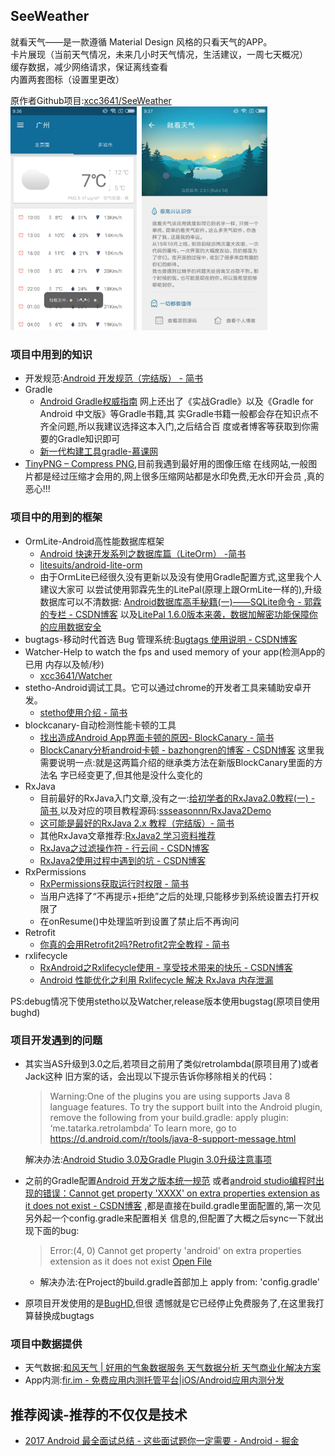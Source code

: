 ## SeeWeather
就看天气——是一款遵循 Material Design 风格的只看天气的APP。 <br/>
卡片展现（当前天气情况，未来几小时天气情况，生活建议，一周七天概况） <br/>
缓存数据，减少网络请求，保证离线查看 <br/>
内置两套图标（设置里更改）

原作者Github项目:[xcc3641/SeeWeather](https://github.com/xcc3641/SeeWeather) <br/>
<a href="../art/seeweather_home.jpg"><img src="../art/seeweather_home.jpg" width="40%"/></a><img height="0" width="8px"/><a href="../art/seeweather_setting.jpg"><img src="../art/seeweather_setting.jpg" width="40%" /></a><img height="0" width="8px"/>


### 项目中用到的知识
* 开发规范:[Android 开发规范（完结版） - 简书](https://www.jianshu.com/p/45c1675bec69)
* Gradle
   * [Android Gradle权威指南](http://www.java1234.com/a/javabook/andriod/2018/0117/10280.html)
     网上还出了《实战Gradle》以及《Gradle for Android 中文版》等Gradle书籍,其
     实Gradle书籍一般都会存在知识点不齐全问题,所以我建议选择这本入门,之后结合百
     度或者博客等获取到你需要的Gradle知识即可
   * [新一代构建工具gradle-慕课网](https://www.imooc.com/learn/833)
* [TinyPNG – Compress PNG](https://tinypng.com/),目前我遇到最好用的图像压缩
  在线网站,一般图片都是经过压缩才会用的,网上很多压缩网站都是水印免费,无水印开会员
  ,真的恶心!!!


### 项目中的用到的框架
* OrmLite-Android高性能数据库框架
  * [Android 快速开发系列之数据库篇（LiteOrm） -简书](https://www.jianshu.com/p/0d72226ef434)
  * [litesuits/android-lite-orm](https://github.com/litesuits/android-lite-orm)
  * 由于OrmLite已经很久没有更新以及没有使用Gradle配置方式,这里我个人建议大家可
    以尝试使用郭霖先生的LitePal(原理上跟OrmLite一样的),升级数据库可以不清数据:
    [Android数据库高手秘籍(一)——SQLite命令 - 郭霖的专栏 - CSDN博客](http://blog.csdn.net/guolin_blog/article/details/38461239)
    以及[LitePal 1.6.0版本来袭，数据加解密功能保障你的应用数据安全](http://mp.weixin.qq.com/s/TSp36cnKLxUmAHjT86UCrQ)
* bugtags-移动时代首选 Bug 管理系统:[Bugtags 使用说明 - CSDN博客](http://blog.csdn.net/ObjectivePLA/article/details/51037804)
* Watcher-Help to watch the fps and used memory of your app(检测App的已用
  内存以及帧/秒)
  * [xcc3641/Watcher](https://github.com/xcc3641/Watcher)
* stetho-Android调试工具。它可以通过chrome的开发者工具来辅助安卓开发。
  * [stetho使用介绍 - 简书](https://www.jianshu.com/p/c03a8959d1a5)
* blockcanary-自动检测性能卡顿的工具
  * [找出造成Android App界面卡顿的原因- BlockCanary - 简书](https://www.jianshu.com/p/5d9eca9c343a)
  * [BlockCanary分析android卡顿 - bazhongren的博客 - CSDN博客](http://blog.csdn.net/bazhongren/article/details/51125113)
    这里我需要说明一点:就是这两篇介绍的继承类方法在新版BlockCanary里面的方法名
    字已经变更了,但其他是没什么变化的
* RxJava
   * 目前最好的RxJava入门文章,没有之一:[给初学者的RxJava2.0教程(一) - 简书 ](https://www.jianshu.com/p/464fa025229e)
     以及对应的项目教程源码:[ssseasonnn/RxJava2Demo](https://github.com/ssseasonnn/RxJava2Demo)
   * [这可能是最好的RxJava 2.x 教程（完结版）- 简书](https://www.jianshu.com/p/0cd258eecf60)
   * 其他RxJava文章推荐:[RxJava2 学习资料推荐](http://mp.weixin.qq.com/s/UAEgdC2EtqSpEqvog0aoZQ)
   * [RxJava之过滤操作符 - 行云间 - CSDN博客](http://blog.csdn.net/io_field/article/details/51378909)
   * [RxJava2使用过程中遇到的坑 - CSDN博客](http://blog.csdn.net/sr_code_plus/article/details/77189478)
* RxPermissions
   * [RxPermissions获取运行时权限 - 简书](https://www.jianshu.com/p/314e9e27592f)
   * 当用户选择了“不再提示+拒绝”之后的处理,只能移步到系统设置去打开权限了
   * 在onResume()中处理监听到设置了禁止后不再询问
* Retrofit
   * [你真的会用Retrofit2吗?Retrofit2完全教程 - 简书](https://www.jianshu.com/p/308f3c54abdd)
* rxlifecycle
   * [RxAndroid之Rxlifecycle使用 - 享受技术带来的快乐 - CSDN博客](http://blog.csdn.net/jdsjlzx/article/details/51527542)
   * [Android 性能优化之利用 Rxlifecycle 解决 RxJava 内存泄漏 ](https://juejin.im/entry/58290ea2570c35005878ce8f)

PS:debug情况下使用stetho以及Watcher,release版本使用bugstag(原项目使用bughd)


### 项目开发遇到的问题
* 其实当AS升级到3.0之后,若项目之前用了类似retrolambda(原项目用了)或者Jack这种
  旧方案的话，会出现以下提示告诉你移除相关的代码：
  > Warning:One of the plugins you are using supports Java 8 language features. To try the support built into the Android plugin, remove the following from your build.gradle: apply plugin: ‘me.tatarka.retrolambda’ To learn more, go to https://d.android.com/r/tools/java-8-support-message.html

  解决办法:[Android Studio 3.0及Gradle Plugin 3.0升级注意事项](https://codezjx.github.io/2017/11/23/gradle-plugin-3-0-0-migration/)

* 之前的Gradle配置[Android 开发之版本统一规范](https://blankj.com/2016/09/21/android-keep-version-unity/)
  或者[android studio编程时出现的错误：Cannot get property 'XXXX' on extra
   properties extension as it does not exist - CSDN博客](http://blog.csdn.net/qq_22078107/article/details/53349836)
  ,都是直接在build.gradle里面配置的,第一次见另外起一个config.gradle来配置相关
  信息的,但配置了大概之后sync一下就出现下面的bug:
  > Error:(4, 0) Cannot get property 'android' on extra properties extension as it does not exist
    <a href="openFile:E:\acode\Android_Studio\Weather\seeweather\build.gradle">Open File</a>

  * 解决办法:在Project的build.gradle首部加上 apply from: 'config.gradle'
* 原项目开发使用的是[BugHD](http://bughd.com/doc/ios-version-update),但很
  遗憾就是它已经停止免费服务了,在这里我打算替换成bugtags


### 项目中数据提供
* 天气数据:[和风天气 | 好用的气象数据服务 天气数据分析 天气商业化解决方案](https://www.heweather.com/)
* App内测:[fir.im - 免费应用内测托管平台|iOS/Android应用内测分发](https://fir.im/)

 
## 推荐阅读-推荐的不仅仅是技术
* [2017 Android 最全面试总结 - 这些面试题你一定需要 - Android - 掘金](https://juejin.im/entry/58b7a8f48d6d810065274ef1)
  